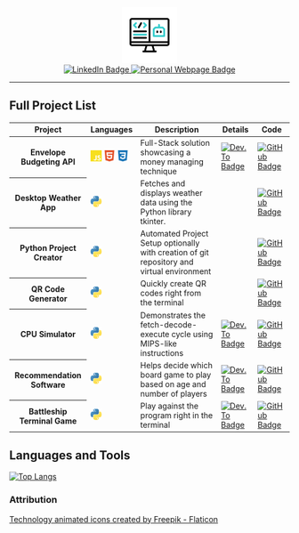 <!-- ## Hi there 👋 -->

<div id="header" align="center">
  <img src="./assets/coding.gif" width="100"/>
  <div id="badges">
    <a href="https://www.linkedin.com/in/smehnert/">
        <img src="https://img.shields.io/badge/LinkedIn-blue?style=for-the-badge&logo=linkedin&logoColor=white" alt="LinkedIn Badge"/>
    </a>
    <a href="https://s-mehnert.github.io/">
        <img src="https://img.shields.io/badge/my%20webpage-lightgray?style=for-the-badge" alt="Personal Webpage Badge"/>
    </a>
  </div>
</div>

---

## Full Project List

<table>
  <thead>
    <tr>
      <th>Project</th>
      <th>Languages</th>
      <th>Description</th>
      <th>Details</th>
      <th>Code</th>
    </tr>
  </thead>
  <tbody>
    <tr>
      <th>Envelope Budgeting API
      </th>
      <td><div>
  <img src="./assets/javascript-color.svg" width="20"/>
  <img src="./assets/html5-color.svg" width="20"/>
  <img src="./assets/css3-color.svg" width="20"/>
</div>
      </td>
      <td>Full-Stack solution showcasing a money managing technique
      </td>
      <td><a href="https://dev.to/smehnert/envelope-budgeting-api-easy-money-management-51ak">
    <img src="https://img.shields.io/badge/blog-orange?style=for-the-badge&logo=devdotto&logoColor=white" alt="Dev.To Badge" height="20"/>
  </a>
      </td>
      <td><a href="https://github.com/s-mehnert/Envelope-Budgeting-API">
    <img src="https://img.shields.io/badge/code-yellow?style=for-the-badge&logo=github&logoColor=white" alt="GitHub Badge" height="20"/>  
  </a>
      </td>
    </tr>
    <tr>
      <th>Desktop Weather App
      </th>
      <td><img src="./assets/python-color.svg" width="20"/>
      </td>
      <td>Fetches and displays weather data using the Python library tkinter.
      </td>
      <td>
      </td>
      <td><a href="https://github.com/s-mehnert/desktop_weather_app">
    <img src="https://img.shields.io/badge/code-blue?style=for-the-badge&logo=github&logoColor=white" alt="GitHub Badge" height="20"/>  
  </a>  
      </td>
    </tr>
    <tr>
      <th>Python Project Creator
      </th>
      <td><img src="./assets/python-color.svg" width="20"/>
      </td>
      <td>Automated Project Setup optionally with creation of git repository and virtual environment
      </td>
      <td>
      </td>
      <td><a href="https://github.com/s-mehnert/automate_project_setup">
    <img src="https://img.shields.io/badge/code-blue?style=for-the-badge&logo=github&logoColor=white" alt="GitHub Badge" height="20"/>  
  </a>  
      </td>
    </tr>
    <tr>
      <th>QR Code Generator
      </th>
      <td><img src="./assets/python-color.svg" width="20"/>
      </td>
      <td>Quickly create QR codes right from the terminal
      </td>
      <td>
      </td>
      <td><a href="https://github.com/s-mehnert/qr_code_generator">
    <img src="https://img.shields.io/badge/code-blue?style=for-the-badge&logo=github&logoColor=white" alt="GitHub Badge" height="20"/>  
  </a>  
      </td>
    </tr>
    <tr>
      <th>CPU Simulator
      </th>
      <td><img src="./assets/python-color.svg" width="20"/>
      </td>
      <td>Demonstrates the fetch-decode-execute cycle using MIPS-like instructions
      </td>
      <td><a href="https://dev.to/smehnert/cpu-simulator-3ce9">
    <img src="https://img.shields.io/badge/blog-orange?style=for-the-badge&logo=devdotto&logoColor=white" alt="Dev.To Badge" height="20"/>
  </a>
      </td>
      <td><a href="https://github.com/s-mehnert/cpu_simulator">
    <img src="https://img.shields.io/badge/code-blue?style=for-the-badge&logo=github&logoColor=white" alt="GitHub Badge" height="20"/>  
  </a>  
      </td>
    </tr>
    <tr>
      <th>Recommendation Software
      </th>
      <td><img src="./assets/python-color.svg" width="20"/>
      </td>
      <td>Helps decide which board game to play based on age and number of players
      </td>
      <td><a href="https://dev.to/smehnert/boardgame-recommender-15ki">
    <img src="https://img.shields.io/badge/blog-orange?style=for-the-badge&logo=devdotto&logoColor=white" alt="Dev.To Badge" height="20"/>
  </a>
      </td>
      <td><a href="https://github.com/s-mehnert/boardgame_recommender">
    <img src="https://img.shields.io/badge/code-blue?style=for-the-badge&logo=github&logoColor=white" alt="GitHub Badge" height="20"/>  
  </a>  
      </td>
    </tr>
    <tr>
      <th>Battleship Terminal Game
      </th>
      <td><img src="./assets/python-color.svg" width="20"/>
      </td>
      <td>Play against the program right in the terminal
      </td>
      <td><a href="https://dev.to/smehnert/the-ultimate-battleship-a-python-terminal-game-59b4">
    <img src="https://img.shields.io/badge/blog-orange?style=for-the-badge&logo=devdotto&logoColor=white" alt="Dev.To Badge" height="20"/>
  </a>
      </td>
      <td><a href="https://github.com/s-mehnert/Battleship">
    <img src="https://img.shields.io/badge/code-blue?style=for-the-badge&logo=github&logoColor=white" alt="GitHub Badge" height="20"/>  
  </a>  
      </td>
    </tr>
  </tbody>
</table>

## Languages and Tools

[![Top Langs](https://github-readme-stats.vercel.app/api/top-langs/?username=s-mehnert&theme=react&hide=php,ruby)](https://github.com/anuraghazra/github-readme-stats)

### Attribution

[Technology animated icons created by Freepik - Flaticon](https://www.flaticon.com/free-animated-icons/technology)

